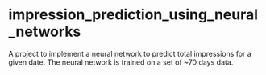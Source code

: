 # impression_prediction_using_neural_networks

A project to implement a neural network to predict total impressions for a given date.
The neural network is trained on a set of ~70 days data.